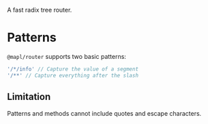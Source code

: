 A fast radix tree router.

# Patterns

`@mapl/router` supports two basic patterns:

```ts
'/*/info' // Capture the value of a segment
'/**' // Capture everything after the slash
```

## Limitation
Patterns and methods cannot include quotes and escape characters.
